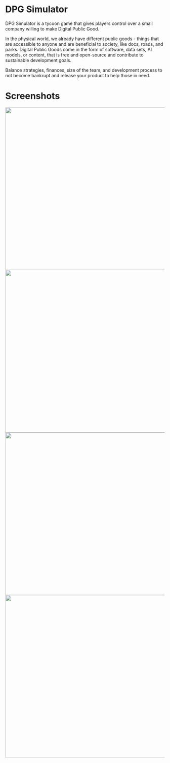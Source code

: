# DPG Simulator
DPG Simulator is a tycoon game that gives players control over a small company willing to make Digital Public Good.

In the physical world, we already have different public goods - things that are accessible to anyone and are beneficial to society, like docs, roads, and parks. Digital Public Goods come in the form of software, data sets, AI models, or content, that is free and open-source and contribute to sustainable development goals.

Balance strategies, finances, size of the team, and development process to not become bankrupt and release your product to help those in need.

# Screenshots
<img src="https://github.com/Dmitriy211/dpgsim/assets/25145433/f193afa5-d7a5-4847-8eb4-de7d7d5f0319" width="512"/>
<img src="https://github.com/Dmitriy211/dpgsim/assets/25145433/e538a67d-ecff-454a-9b93-09de311547ab" width="512"/>
<img src="https://github.com/Dmitriy211/dpgsim/assets/25145433/b77eeb20-ccbf-41ff-943d-faccbba0d40f" width="512"/>
<img src="https://github.com/Dmitriy211/dpgsim/assets/25145433/1d5d1ca4-fe86-46ab-b6bc-8619df0112ae" width="512"/>
